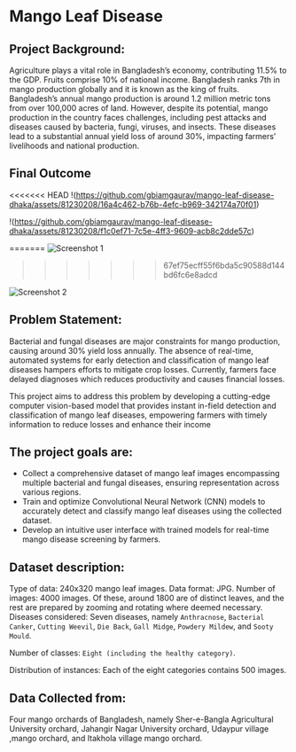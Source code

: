 # Mango Leaf Disease 

## Project Background:

Agriculture plays a vital role in Bangladesh’s economy, contributing 11.5% to the GDP. Fruits comprise 10% of national income. Bangladesh ranks 7th in mango production globally and it is known as the king of fruits. Bangladesh’s annual mango production is around 1.2 million metric tons from over 100,000 acres of land. However, despite its potential, mango production in the country faces challenges, including pest attacks and diseases caused by bacteria, fungi, viruses, and insects. These diseases lead to a substantial annual yield loss of around 30%, impacting farmers’ livelihoods and national production.

## Final Outcome 

<<<<<<< HEAD
!(https://github.com/gbiamgaurav/mango-leaf-disease-dhaka/assets/81230208/16a4c462-b76b-4efc-b969-342174a70f01)


!(https://github.com/gbiamgaurav/mango-leaf-disease-dhaka/assets/81230208/f1c0ef71-7c5e-4ff3-9609-acb8c2dde57c)

=======
![Screenshot 1](https://github.com/gbiamgaurav/mango-leaf-disease-dhaka/assets/81230208/6a1b0570-b1de-47ba-addc-bdbbd3b2dc43)
>>>>>>> 67ef75ecff55f6bda5c90588d144bd6fc6e8adcd

![Screenshot 2](https://github.com/gbiamgaurav/mango-leaf-disease-dhaka/assets/81230208/289b2e73-4bd6-433f-949e-74476a4f1316)

## Problem Statement:

Bacterial and fungal diseases are major constraints for mango production, causing around 30% yield loss annually. The absence of real-time, automated systems for early detection and classification of mango leaf diseases hampers efforts to mitigate crop losses. Currently, farmers face delayed diagnoses which reduces productivity and causes financial losses.

This project aims to address this problem by developing a cutting-edge computer vision-based model that provides instant in-field detection and classification of mango leaf diseases, empowering farmers with timely information to reduce losses and enhance their income

## The project goals are:

* Collect a comprehensive dataset of mango leaf images encompassing multiple bacterial and fungal diseases, ensuring representation across various regions.
* Train and optimize Convolutional Neural Network (CNN) models to accurately detect and classify mango leaf diseases using the collected dataset.
* Develop an intuitive user interface with trained models for real-time mango disease screening by farmers.

## Dataset description:

Type of data: 240x320 mango leaf images.
Data format: JPG.
Number of images: 4000 images. Of these, around 1800 are of distinct leaves, and the rest
are prepared by zooming and rotating where deemed necessary.
Diseases considered: Seven diseases, namely `Anthracnose`, `Bacterial Canker`, `Cutting Weevil`, `Die Back`, `Gall Midge`, `Powdery Mildew`, and `Sooty Mould`.

Number of classes: `Eight (including the healthy category)`.

Distribution of instances: Each of the eight categories contains 500 images.


## Data Collected from: 
Four mango orchards of Bangladesh, namely Sher-e-Bangla Agricultural University orchard, 
Jahangir Nagar University orchard, Udaypur village ,mango orchard, and 
Itakhola village mango orchard.








